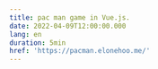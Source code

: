 ```yaml
---
title: pac man game in Vue.js.
date: 2022-04-09T12:00:00.000
lang: en
duration: 5min
href: 'https://pacman.elonehoo.me/'
---
```



